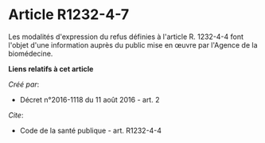 # Article R1232-4-7

Les modalités d'expression du refus définies à l'article R. 1232-4-4 font l'objet d'une information auprès du public mise en
œuvre par l'Agence de la biomédecine.

**Liens relatifs à cet article**

_Créé par_:

  - Décret n°2016-1118 du 11 août 2016 - art. 2

_Cite_:

  - Code de la santé publique - art. R1232-4-4

